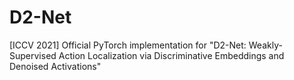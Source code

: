 # D2-Net
[ICCV 2021] Official PyTorch implementation for "D2-Net: Weakly-Supervised Action Localization via Discriminative Embeddings and Denoised Activations"
